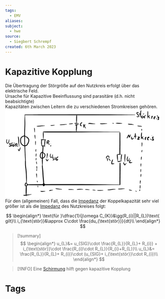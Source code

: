 ```yaml
---
tags:
  - EMV
aliases: 
subject:
  - hwe
source:
  - Siegbert Schrempf
created: 6th March 2023
---
```


# Kapazitive Kopplung

Die Übertragung der Störgröße auf den Nutzkreis erfolgt über das  
elektrische Feld.  
Ursache für Kapazitive Beeinflussung sind parasitäre (d.h. nicht beabsichtigte)  
Kapazitäten zwischen Leitern die zu verschiedenen Stromkreisen gehören.  
![600](assets/Pasted%20image%2020230316093012.png)  
Für den (allgemeinen) Fall, dass die [Impedanz](Impedanz.md) der Koppelkapazität sehr viel  
größer ist als die [Impedanz](Impedanz.md) des Nutzkreises folgt:

$$
\begin{align*}
\text{für }\dfrac{1}{j\omega C_{K}}&\gg(R_{i}||R_{L})\text{ gilt}\\
i_{\text{stör}}&\approx C\cdot \frac{du_{\text{stör}}}{dt}\\
\end{align*}
$$

> [!summary] 
> $$
> \begin{align*}
> u_{L}&= u_{SIG}\cdot \frac{R_{L}}{R_{L}+ R_{i}} + i_{\text{stör}}\cdot \frac{R_{i}\cdot R_{L}}{R_{i}+R_{L}}\\
> u_{L}&= \frac{R_{L}}{R_{L}+ R_{i}}\cdot (u_{SIG}+ i_{\text{stör}}\cdot R_{i})\\
> \end{align*}
> $$

> [!INFO] Eine [Schirmung](Schirmung.md) hilft gegen kapazitive Kopplung

# Tags